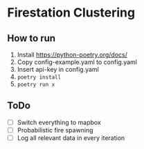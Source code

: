 # Firestation Clustering

## How to run

1. Install https://python-poetry.org/docs/
2. Copy config-example.yaml to config.yaml
3. Insert api-key in config.yaml
4. `poetry install`
5. `poetry run x`

## ToDo

- [ ] Switch everything to mapbox
- [ ] Probabilistic fire spawning
- [ ] Log all relevant data in every iteration
